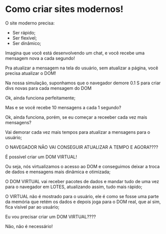 # Como criar sites modernos! 

O site moderno precisa:
- Ser rápido;
- Ser flexível; 
- Ser dinâmico; 

Imagina que você está desenvolvendo um chat, e você recebe uma mensagem nova a cada segundo! 

Pra atualizar a mensagem na tela do usuário, sem atualizar a página, você precisa atualizar o DOM! 

Na nossa simulação, suponhamos que o navegador demore 0.1 S para criar divs novas para cada mensagem do DOM

Ok, ainda funciona perfeitamente; 

Mas e se você recebe 10 mensagens a cada 1 segundo? 

Ok, ainda funciona, porém, se eu começar a receeber cada vez mais mensagens? 

Vai demorar cada vez mais tempos para atualizar a mensagens para o usuário; 

O NAVEGADOR NÃO VAI CONSEGUIR ATUALIZAR A TEMPO E AGORA????

É possível criar um DOM VIRTUAL!

Ou seja, nós virtualizamos o acesso ao DOM e conseguimos deixar a troca de dados e mensagens mais dinâmica e otimizada; 

O DOM VIRTUAL vai receber pacotes de dados e mandar tudo de uma vez para o navegador em LOTES, atualizando assim, tudo mais rápido; 

O VIRTUAL não é mostrado para o usuário, ele é como se fosse uma parte da memória que retém os dados e depois joga para o DOM real, que aí sim, fica visível par ao usuário;



Eu vou precisar criar um DOM VIRTUAL???? 

Não, não é necessário! 

